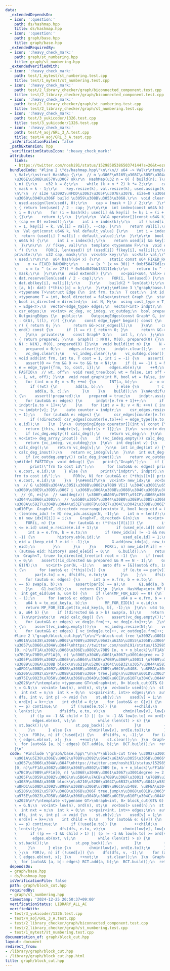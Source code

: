 ```yaml
---
data:
  _extendedDependsOn:
  - icon: ':question:'
    path: ds/hashmap.hpp
    title: ds/hashmap.hpp
  - icon: ':question:'
    path: graph/base.hpp
    title: graph/base.hpp
  _extendedRequiredBy:
  - icon: ':heavy_check_mark:'
    path: graph/st_numbering.hpp
    title: graph/st_numbering.hpp
  _extendedVerifiedWith:
  - icon: ':heavy_check_mark:'
    path: test/1_mytest/st_numbering.test.cpp
    title: test/1_mytest/st_numbering.test.cpp
  - icon: ':heavy_check_mark:'
    path: test/2_library_checker/graph/biconnected_component.test.cpp
    title: test/2_library_checker/graph/biconnected_component.test.cpp
  - icon: ':heavy_check_mark:'
    path: test/2_library_checker/graph/st_numbering.test.cpp
    title: test/2_library_checker/graph/st_numbering.test.cpp
  - icon: ':heavy_check_mark:'
    path: test/3_yukicoder/1326.test.cpp
    title: test/3_yukicoder/1326.test.cpp
  - icon: ':heavy_check_mark:'
    path: test/4_aoj/GRL_3_A.test.cpp
    title: test/4_aoj/GRL_3_A.test.cpp
  _isVerificationFailed: false
  _pathExtension: hpp
  _verificationStatusIcon: ':heavy_check_mark:'
  attributes:
    links:
    - https://twitter.com/noshi91/status/1529858538650374144?s=20&t=eznpFbuD9BDhfTb4PplFUg
  bundledCode: "#line 2 \"ds/hashmap.hpp\"\n\r\n// u64 -> Val\r\ntemplate <typename\
    \ Val>\r\nstruct HashMap {\r\n  // n \u306F\u5165\u308C\u305F\u3044\u3082\u306E\
    \u306E\u500B\u6570\u3067 ok\r\n  HashMap(u32 n = 0) { build(n); }\r\n  void build(u32\
    \ n) {\r\n    u32 k = 8;\r\n    while (k < n * 2) k *= 2;\r\n    cap = k / 2,\
    \ mask = k - 1;\r\n    key.resize(k), val.resize(k), used.assign(k, 0);\r\n  }\r\
    \n\r\n  // size \u3092\u4FDD\u3063\u305F\u307E\u307E. size=0 \u306B\u3059\u308B\
    \u3068\u304D\u306F build \u3059\u308B\u3053\u3068.\r\n  void clear() {\r\n   \
    \ used.assign(len(used), 0);\r\n    cap = (mask + 1) / 2;\r\n  }\r\n  int size()\
    \ { return len(used) / 2 - cap; }\r\n\r\n  int index(const u64& k) {\r\n    int\
    \ i = 0;\r\n    for (i = hash(k); used[i] && key[i] != k; i = (i + 1) & mask)\
    \ {}\r\n    return i;\r\n  }\r\n\r\n  Val& operator[](const u64& k) {\r\n    if\
    \ (cap == 0) extend();\r\n    int i = index(k);\r\n    if (!used[i]) { used[i]\
    \ = 1, key[i] = k, val[i] = Val{}, --cap; }\r\n    return val[i];\r\n  }\r\n\r\
    \n  Val get(const u64& k, Val default_value) {\r\n    int i = index(k);\r\n  \
    \  return (used[i] ? val[i] : default_value);\r\n  }\r\n\r\n  bool count(const\
    \ u64& k) {\r\n    int i = index(k);\r\n    return used[i] && key[i] == k;\r\n\
    \  }\r\n\r\n  // f(key, val)\r\n  template <typename F>\r\n  void enumerate_all(F\
    \ f) {\r\n    FOR(i, len(used)) if (used[i]) f(key[i], val[i]);\r\n  }\r\n\r\n\
    private:\r\n  u32 cap, mask;\r\n  vc<u64> key;\r\n  vc<Val> val;\r\n  vc<bool>\
    \ used;\r\n\r\n  u64 hash(u64 x) {\r\n    static const u64 FIXED_RANDOM = std::chrono::steady_clock::now().time_since_epoch().count();\r\
    \n    x += FIXED_RANDOM;\r\n    x = (x ^ (x >> 30)) * 0xbf58476d1ce4e5b9;\r\n\
    \    x = (x ^ (x >> 27)) * 0x94d049bb133111eb;\r\n    return (x ^ (x >> 31)) &\
    \ mask;\r\n  }\r\n\r\n  void extend() {\r\n    vc<pair<u64, Val>> dat;\r\n   \
    \ dat.reserve(len(used) / 2 - cap);\r\n    FOR(i, len(used)) {\r\n      if (used[i])\
    \ dat.eb(key[i], val[i]);\r\n    }\r\n    build(2 * len(dat));\r\n    for (auto&\
    \ [a, b]: dat) (*this)[a] = b;\r\n  }\r\n};\n#line 3 \"graph/base.hpp\"\n\ntemplate\
    \ <typename T>\nstruct Edge {\n  int frm, to;\n  T cost;\n  int id;\n};\n\ntemplate\
    \ <typename T = int, bool directed = false>\nstruct Graph {\n  static constexpr\
    \ bool is_directed = directed;\n  int N, M;\n  using cost_type = T;\n  using edge_type\
    \ = Edge<T>;\n  vector<edge_type> edges;\n  vector<int> indptr;\n  vector<edge_type>\
    \ csr_edges;\n  vc<int> vc_deg, vc_indeg, vc_outdeg;\n  bool prepared;\n\n  class\
    \ OutgoingEdges {\n  public:\n    OutgoingEdges(const Graph* G, int l, int r)\
    \ : G(G), l(l), r(r) {}\n\n    const edge_type* begin() const {\n      if (l ==\
    \ r) { return 0; }\n      return &G->csr_edges[l];\n    }\n\n    const edge_type*\
    \ end() const {\n      if (l == r) { return 0; }\n      return &G->csr_edges[r];\n\
    \    }\n\n  private:\n    const Graph* G;\n    int l, r;\n  };\n\n  bool is_prepared()\
    \ { return prepared; }\n\n  Graph() : N(0), M(0), prepared(0) {}\n  Graph(int\
    \ N) : N(N), M(0), prepared(0) {}\n\n  void build(int n) {\n    N = n, M = 0;\n\
    \    prepared = 0;\n    edges.clear();\n    indptr.clear();\n    csr_edges.clear();\n\
    \    vc_deg.clear();\n    vc_indeg.clear();\n    vc_outdeg.clear();\n  }\n\n \
    \ void add(int frm, int to, T cost = 1, int i = -1) {\n    assert(!prepared);\n\
    \    assert(0 <= frm && 0 <= to && to < N);\n    if (i == -1) i = M;\n    auto\
    \ e = edge_type({frm, to, cost, i});\n    edges.eb(e);\n    ++M;\n  }\n\n#ifdef\
    \ FASTIO\n  // wt, off\n  void read_tree(bool wt = false, int off = 1) { read_graph(N\
    \ - 1, wt, off); }\n\n  void read_graph(int M, bool wt = false, int off = 1) {\n\
    \    for (int m = 0; m < M; ++m) {\n      INT(a, b);\n      a -= off, b -= off;\n\
    \      if (!wt) {\n        add(a, b);\n      } else {\n        T c;\n        read(c);\n\
    \        add(a, b, c);\n      }\n    }\n    build();\n  }\n#endif\n\n  void build()\
    \ {\n    assert(!prepared);\n    prepared = true;\n    indptr.assign(N + 1, 0);\n\
    \    for (auto&& e: edges) {\n      indptr[e.frm + 1]++;\n      if (!directed)\
    \ indptr[e.to + 1]++;\n    }\n    for (int v = 0; v < N; ++v) { indptr[v + 1]\
    \ += indptr[v]; }\n    auto counter = indptr;\n    csr_edges.resize(indptr.back()\
    \ + 1);\n    for (auto&& e: edges) {\n      csr_edges[counter[e.frm]++] = e;\n\
    \      if (!directed) csr_edges[counter[e.to]++] = edge_type({e.to, e.frm, e.cost,\
    \ e.id});\n    }\n  }\n\n  OutgoingEdges operator[](int v) const {\n    assert(prepared);\n\
    \    return {this, indptr[v], indptr[v + 1]};\n  }\n\n  vc<int> deg_array() {\n\
    \    if (vc_deg.empty()) calc_deg();\n    return vc_deg;\n  }\n\n  pair<vc<int>,\
    \ vc<int>> deg_array_inout() {\n    if (vc_indeg.empty()) calc_deg_inout();\n\
    \    return {vc_indeg, vc_outdeg};\n  }\n\n  int deg(int v) {\n    if (vc_deg.empty())\
    \ calc_deg();\n    return vc_deg[v];\n  }\n\n  int in_deg(int v) {\n    if (vc_indeg.empty())\
    \ calc_deg_inout();\n    return vc_indeg[v];\n  }\n\n  int out_deg(int v) {\n\
    \    if (vc_outdeg.empty()) calc_deg_inout();\n    return vc_outdeg[v];\n  }\n\
    \n#ifdef FASTIO\n  void debug() {\n    print(\"Graph\");\n    if (!prepared) {\n\
    \      print(\"frm to cost id\");\n      for (auto&& e: edges) print(e.frm, e.to,\
    \ e.cost, e.id);\n    } else {\n      print(\"indptr\", indptr);\n      print(\"\
    frm to cost id\");\n      FOR(v, N) for (auto&& e: (*this)[v]) print(e.frm, e.to,\
    \ e.cost, e.id);\n    }\n  }\n#endif\n\n  vc<int> new_idx;\n  vc<bool> used_e;\n\
    \n  // G \u306B\u304A\u3051\u308B\u9802\u70B9 V[i] \u304C\u3001\u65B0\u3057\u3044\
    \u30B0\u30E9\u30D5\u3067 i \u306B\u306A\u308B\u3088\u3046\u306B\u3059\u308B\n\
    \  // {G, es}\n  // sum(deg(v)) \u306E\u8A08\u7B97\u91CF\u306B\u306A\u3063\u3066\
    \u3044\u3066\u3001\n  // \u65B0\u3057\u3044\u30B0\u30E9\u30D5\u306E n+m \u3088\
    \u308A\u5927\u304D\u3044\u53EF\u80FD\u6027\u304C\u3042\u308B\u306E\u3067\u6CE8\
    \u610F\n  Graph<T, directed> rearrange(vc<int> V, bool keep_eid = 0) {\n    if\
    \ (len(new_idx) != N) new_idx.assign(N, -1);\n    int n = len(V);\n    FOR(i,\
    \ n) new_idx[V[i]] = i;\n    Graph<T, directed> G(n);\n    vc<int> history;\n\
    \    FOR(i, n) {\n      for (auto&& e: (*this)[V[i]]) {\n        if (len(used_e)\
    \ <= e.id) used_e.resize(e.id + 1);\n        if (used_e[e.id]) continue;\n   \
    \     int a = e.frm, b = e.to;\n        if (new_idx[a] != -1 && new_idx[b] !=\
    \ -1) {\n          history.eb(e.id);\n          used_e[e.id] = 1;\n          int\
    \ eid = (keep_eid ? e.id : -1);\n          G.add(new_idx[a], new_idx[b], e.cost,\
    \ eid);\n        }\n      }\n    }\n    FOR(i, n) new_idx[V[i]] = -1;\n    for\
    \ (auto&& eid: history) used_e[eid] = 0;\n    G.build();\n    return G;\n  }\n\
    \n  Graph<T, true> to_directed_tree(int root = -1) {\n    if (root == -1) root\
    \ = 0;\n    assert(!is_directed && prepared && M == N - 1);\n    Graph<T, true>\
    \ G1(N);\n    vc<int> par(N, -1);\n    auto dfs = [&](auto& dfs, int v) -> void\
    \ {\n      for (auto& e: (*this)[v]) {\n        if (e.to == par[v]) continue;\n\
    \        par[e.to] = v, dfs(dfs, e.to);\n      }\n    };\n    dfs(dfs, root);\n\
    \    for (auto& e: edges) {\n      int a = e.frm, b = e.to;\n      if (par[a]\
    \ == b) swap(a, b);\n      assert(par[b] == a);\n      G1.add(a, b, e.cost);\n\
    \    }\n    G1.build();\n    return G1;\n  }\n\n  HashMap<int> MP_FOR_EID;\n\n\
    \  int get_eid(u64 a, u64 b) {\n    if (len(MP_FOR_EID) == 0) {\n      MP_FOR_EID.build(N\
    \ - 1);\n      for (auto& e: edges) {\n        u64 a = e.frm, b = e.to;\n    \
    \    u64 k = to_eid_key(a, b);\n        MP_FOR_EID[k] = e.id;\n      }\n    }\n\
    \    return MP_FOR_EID.get(to_eid_key(a, b), -1);\n  }\n\n  u64 to_eid_key(u64\
    \ a, u64 b) {\n    if (!directed && a > b) swap(a, b);\n    return N * a + b;\n\
    \  }\n\nprivate:\n  void calc_deg() {\n    assert(vc_deg.empty());\n    vc_deg.resize(N);\n\
    \    for (auto&& e: edges) vc_deg[e.frm]++, vc_deg[e.to]++;\n  }\n\n  void calc_deg_inout()\
    \ {\n    assert(vc_indeg.empty());\n    vc_indeg.resize(N);\n    vc_outdeg.resize(N);\n\
    \    for (auto&& e: edges) { vc_indeg[e.to]++, vc_outdeg[e.frm]++; }\n  }\n};\n\
    #line 2 \"graph/block_cut.hpp\"\n\n/*\nblock-cut tree \u3092\u3001block \u306B\
    \u901A\u5E38\u306E\u9802\u70B9\u3092\u96A3\u63A5\u3055\u305B\u3066\u62E1\u5F35\
    \u3057\u3066\u304A\u304F\nhttps://twitter.com/noshi91/status/1529858538650374144?s=20&t=eznpFbuD9BDhfTb4PplFUg\n\
    [0, n)\uFF1A\u3082\u3068\u306E\u9802\u70B9 [n, n + n_block)\uFF1Ablock\n\u95A2\
    \u7BC0\u70B9\uFF1A[0, n) \u306E\u3046\u3061\u3067\u3001degree >= 2 \u3092\u6E80\
    \u305F\u3059\u3082\u306E\n\u5B64\u7ACB\u70B9\u306F\u30011 \u70B9\u3060\u3051\u304B\
    \u3089\u306A\u308B block\n\u6210\u5206\u304C\u6B32\u3057\u3044\u5834\u5408\uFF1A\
    \u8FD1\u508D\u3092\u898B\u308B\u3068\u70B9\u96C6\u5408. \u8FBA\u304B\u3089\u6210\
    \u5206\u3092\u5F97\u308B\u306B\u306F tree.jump\n\u3068\u601D\u3063\u305F\u304C\
    \u975E\u9023\u7D50\u306A\u3068\u304D\u306B\u6CE8\u610F\u304C\u3044\u308B\u306A\
    \u2026\n*/\ntemplate <typename GT>\nGraph<int, 0> block_cut(GT& G) {\n  int n\
    \ = G.N;\n  vc<int> low(n), ord(n), st;\n  vc<bool> used(n);\n  st.reserve(n);\n\
    \  int nxt = n;\n  int k = 0;\n  vc<pair<int, int>> edges;\n\n  auto dfs = [&](auto&\
    \ dfs, int v, int p) -> void {\n    st.eb(v);\n    used[v] = 1;\n    low[v] =\
    \ ord[v] = k++;\n    int child = 0;\n    for (auto&& e: G[v]) {\n      if (e.to\
    \ == p) continue;\n      if (!used[e.to]) {\n        ++child;\n        int s =\
    \ len(st);\n        dfs(dfs, e.to, v);\n        chmin(low[v], low[e.to]);\n  \
    \      if ((p == -1 && child > 1) || (p != -1 && low[e.to] >= ord[v])) {\n   \
    \       edges.eb(nxt, v);\n          while (len(st) > s) {\n            edges.eb(nxt,\
    \ st.back());\n            st.pop_back();\n          }\n          ++nxt;\n   \
    \     }\n      } else {\n        chmin(low[v], ord[e.to]);\n      }\n    }\n \
    \ };\n  FOR(v, n) if (!used[v]) {\n    dfs(dfs, v, -1);\n    for (auto&& x: st)\
    \ { edges.eb(nxt, x); }\n    ++nxt;\n    st.clear();\n  }\n  Graph<int, 0> BCT(nxt);\n\
    \  for (auto&& [a, b]: edges) BCT.add(a, b);\n  BCT.build();\n  return BCT;\n\
    }\n"
  code: "#include \"graph/base.hpp\"\n\n/*\nblock-cut tree \u3092\u3001block \u306B\
    \u901A\u5E38\u306E\u9802\u70B9\u3092\u96A3\u63A5\u3055\u305B\u3066\u62E1\u5F35\
    \u3057\u3066\u304A\u304F\nhttps://twitter.com/noshi91/status/1529858538650374144?s=20&t=eznpFbuD9BDhfTb4PplFUg\n\
    [0, n)\uFF1A\u3082\u3068\u306E\u9802\u70B9 [n, n + n_block)\uFF1Ablock\n\u95A2\
    \u7BC0\u70B9\uFF1A[0, n) \u306E\u3046\u3061\u3067\u3001degree >= 2 \u3092\u6E80\
    \u305F\u3059\u3082\u306E\n\u5B64\u7ACB\u70B9\u306F\u30011 \u70B9\u3060\u3051\u304B\
    \u3089\u306A\u308B block\n\u6210\u5206\u304C\u6B32\u3057\u3044\u5834\u5408\uFF1A\
    \u8FD1\u508D\u3092\u898B\u308B\u3068\u70B9\u96C6\u5408. \u8FBA\u304B\u3089\u6210\
    \u5206\u3092\u5F97\u308B\u306B\u306F tree.jump\n\u3068\u601D\u3063\u305F\u304C\
    \u975E\u9023\u7D50\u306A\u3068\u304D\u306B\u6CE8\u610F\u304C\u3044\u308B\u306A\
    \u2026\n*/\ntemplate <typename GT>\nGraph<int, 0> block_cut(GT& G) {\n  int n\
    \ = G.N;\n  vc<int> low(n), ord(n), st;\n  vc<bool> used(n);\n  st.reserve(n);\n\
    \  int nxt = n;\n  int k = 0;\n  vc<pair<int, int>> edges;\n\n  auto dfs = [&](auto&\
    \ dfs, int v, int p) -> void {\n    st.eb(v);\n    used[v] = 1;\n    low[v] =\
    \ ord[v] = k++;\n    int child = 0;\n    for (auto&& e: G[v]) {\n      if (e.to\
    \ == p) continue;\n      if (!used[e.to]) {\n        ++child;\n        int s =\
    \ len(st);\n        dfs(dfs, e.to, v);\n        chmin(low[v], low[e.to]);\n  \
    \      if ((p == -1 && child > 1) || (p != -1 && low[e.to] >= ord[v])) {\n   \
    \       edges.eb(nxt, v);\n          while (len(st) > s) {\n            edges.eb(nxt,\
    \ st.back());\n            st.pop_back();\n          }\n          ++nxt;\n   \
    \     }\n      } else {\n        chmin(low[v], ord[e.to]);\n      }\n    }\n \
    \ };\n  FOR(v, n) if (!used[v]) {\n    dfs(dfs, v, -1);\n    for (auto&& x: st)\
    \ { edges.eb(nxt, x); }\n    ++nxt;\n    st.clear();\n  }\n  Graph<int, 0> BCT(nxt);\n\
    \  for (auto&& [a, b]: edges) BCT.add(a, b);\n  BCT.build();\n  return BCT;\n}"
  dependsOn:
  - graph/base.hpp
  - ds/hashmap.hpp
  isVerificationFile: false
  path: graph/block_cut.hpp
  requiredBy:
  - graph/st_numbering.hpp
  timestamp: '2024-12-25 20:50:37+09:00'
  verificationStatus: LIBRARY_ALL_AC
  verifiedWith:
  - test/3_yukicoder/1326.test.cpp
  - test/4_aoj/GRL_3_A.test.cpp
  - test/2_library_checker/graph/biconnected_component.test.cpp
  - test/2_library_checker/graph/st_numbering.test.cpp
  - test/1_mytest/st_numbering.test.cpp
documentation_of: graph/block_cut.hpp
layout: document
redirect_from:
- /library/graph/block_cut.hpp
- /library/graph/block_cut.hpp.html
title: graph/block_cut.hpp
---
```

